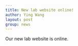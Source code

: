 ```yaml
---
title: New lab website online!
author: Ying Wang
layout: post
group: news
---
```


Our new lab website is online.  


 <!-- <img src="/docs/images/Place_holder.svg" alt="Day 1" class="img-fluid"> -->

 <!-- <img src="..." alt="Day 1" class="img-fluid"> -->

